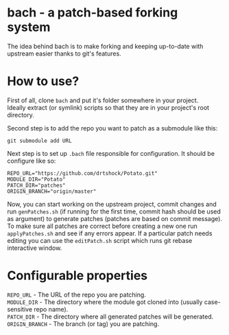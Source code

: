 # bach - a patch-based forking system

The idea behind bach is to make forking and keeping up-to-date with upstream easier thanks to git's features.

# How to use?

First of all, clone `bach` and put it's folder somewhere in your project. \
Ideally extract (or symlink) scripts so that they are in your project's root directory.

Second step is to add the repo you want to patch as a submodule like this:
```console
git submodule add URL
```

Next step is to set up `.bach` file responsible for configuration. It should be configure like so:
```properties
REPO_URL="https://github.com/drtshock/Potato.git"
MODULE_DIR="Potato"
PATCH_DIR="patches"
ORIGIN_BRANCH="origin/master"
```

Now, you can start working on the upstream project, commit changes and run `genPatches.sh` (if running for the first time, commit hash should be used as argument) to generate patches (patches are based on commit message). To make sure all patches are correct before creating a new one run `applyPatches.sh` and see if any errors appear. If a particular patch needs editing you can use the `editPatch.sh` script which runs git rebase interactive window.

# Configurable properties

`REPO_URL` - The URL of the repo you are patching. \
`MODULE_DIR` - The directory where the module got cloned into (usually case-sensitive repo name). \
`PATCH_DIR` - The directory where all generated patches will be generated. \
`ORIGIN_BRANCH` - The branch (or tag) you are patching.

